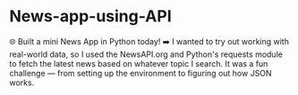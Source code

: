 # News-app-using-API
🌐 Built a mini News App in Python today!  ➡️ I wanted to try out working with real-world data, so I used the NewsAPI.org and Python's requests module to fetch the latest news based on whatever topic I search. It was a fun challenge — from setting up the environment to figuring out how JSON works.  
